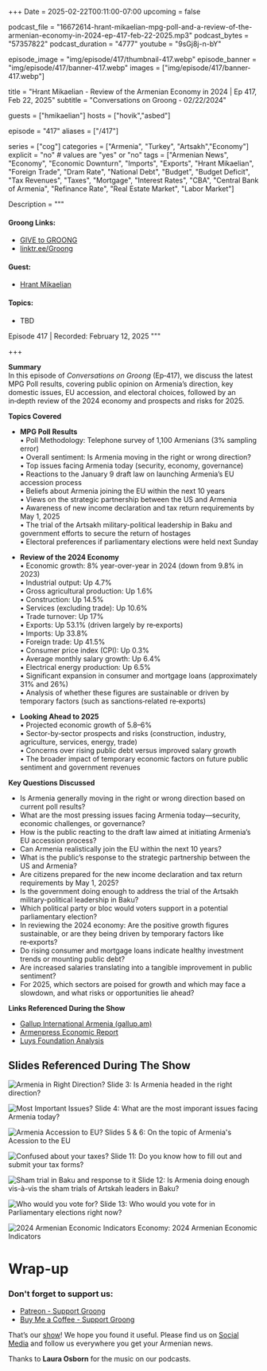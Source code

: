 +++
Date = 2025-02-22T00:11:00-07:00
upcoming = false

podcast_file = "16672614-hrant-mikaelian-mpg-poll-and-a-review-of-the-armenian-economy-in-2024-ep-417-feb-22-2025.mp3"
podcast_bytes = "57357822"
podcast_duration = "4777"
youtube = "9sGj8j-n-bY"

episode_image = "img/episode/417/thumbnail-417.webp"
episode_banner = "img/episode/417/banner-417.webp"
images = ["img/episode/417/banner-417.webp"]

title = "Hrant Mikaelian - Review of the Armenian Economy in 2024 | Ep 417, Feb 22, 2025"
subtitle = "Conversations on Groong - 02/22/2024"

guests = ["hmikaelian"]
hosts = ["hovik","asbed"]

episode = "417"
aliases = ["/417"]

series = ["cog"]
categories = ["Armenia", "Turkey", "Artsakh","Economy"]
explicit = "no" # values are "yes" or "no"
tags = ["Armenian News", "Economy", "Economic Downturn", "Imports", "Exports", "Hrant Mikaelian", "Foreign Trade", "Dram Rate", "National Debt", "Budget", "Budget Deficit", "Tax Revenues", "Taxes", "Mortgage", "Interest Rates", "CBA", "Central Bank of Armenia", "Refinance Rate", "Real Estate Market", "Labor Market"]

Description = """

#### Groong Links:
* [GIVE to GROONG](https://podcasts.groong.org/donate)
* [linktr.ee/Groong](https://linktr.ee/groong)

#### Guest:
* [Hrant Mikaelian](/guest/hmikaelian)

#### Topics:
* TBD


Episode 417 | Recorded: February 12, 2025
"""

+++

**Summary**  
In this episode of *Conversations on Groong* (Ep‑417), we discuss the latest MPG Poll results, covering public opinion on Armenia’s direction, key domestic issues, EU accession, and electoral choices, followed by an in‑depth review of the 2024 economy and prospects and risks for 2025.

**Topics Covered**  
- **MPG Poll Results**  
  • Poll Methodology: Telephone survey of 1,100 Armenians (3% sampling error)  
  • Overall sentiment: Is Armenia moving in the right or wrong direction?  
  • Top issues facing Armenia today (security, economy, governance)  
  • Reactions to the January 9 draft law on launching Armenia’s EU accession process  
  • Beliefs about Armenia joining the EU within the next 10 years  
  • Views on the strategic partnership between the US and Armenia  
  • Awareness of new income declaration and tax return requirements by May 1, 2025  
  • The trial of the Artsakh military-political leadership in Baku and government efforts to secure the return of hostages  
  • Electoral preferences if parliamentary elections were held next Sunday

- **Review of the 2024 Economy**  
  • Economic growth: 8% year-over-year in 2024 (down from 9.8% in 2023)  
  • Industrial output: Up 4.7%  
  • Gross agricultural production: Up 1.6%  
  • Construction: Up 14.5%  
  • Services (excluding trade): Up 10.6%  
  • Trade turnover: Up 17%  
  • Exports: Up 53.1% (driven largely by re‑exports)  
  • Imports: Up 33.8%  
  • Foreign trade: Up 41.5%  
  • Consumer price index (CPI): Up 0.3%  
  • Average monthly salary growth: Up 6.4%  
  • Electrical energy production: Up 6.5%  
  • Significant expansion in consumer and mortgage loans (approximately 31% and 26%)  
  • Analysis of whether these figures are sustainable or driven by temporary factors (such as sanctions‑related re‑exports)

- **Looking Ahead to 2025**  
  • Projected economic growth of 5.8–6%  
  • Sector-by‑sector prospects and risks (construction, industry, agriculture, services, energy, trade)  
  • Concerns over rising public debt versus improved salary growth  
  • The broader impact of temporary economic factors on future public sentiment and government revenues

**Key Questions Discussed**  
- Is Armenia generally moving in the right or wrong direction based on current poll results?  
- What are the most pressing issues facing Armenia today—security, economic challenges, or governance?  
- How is the public reacting to the draft law aimed at initiating Armenia’s EU accession process?  
- Can Armenia realistically join the EU within the next 10 years?  
- What is the public’s response to the strategic partnership between the US and Armenia?  
- Are citizens prepared for the new income declaration and tax return requirements by May 1, 2025?  
- Is the government doing enough to address the trial of the Artsakh military-political leadership in Baku?  
- Which political party or bloc would voters support in a potential parliamentary election?  
- In reviewing the 2024 economy: Are the positive growth figures sustainable, or are they being driven by temporary factors like re‑exports?  
- Do rising consumer and mortgage loans indicate healthy investment trends or mounting public debt?  
- Are increased salaries translating into a tangible improvement in public sentiment?  
- For 2025, which sectors are poised for growth and which may face a slowdown, and what risks or opportunities lie ahead?

**Links Referenced During the Show**  
- [Gallup International Armenia (gallup.am)](http://gallup.am)  
- [Armenpress Economic Report](https://armenpress.am/en/article/1211464)
- [Luys Foundation Analysis](https://www.luys.am/img/artpic/small/734572033d27e593e00004-%D5%8F%D4%B1%D5%91-1-12_31.01.2025.pdf)  



## **Slides Referenced During The Show**

![Armenia in Right Direction?](/img/episode/417/slides/MPG-slide-3.webp "Armenia in Right Direction?")
Slide 3: Is Armenia headed in the right direction?


![Most Important Issues?](/img/episode/417/slides/MPG-slide-4.webp "Most Important Issues?")
Slide 4: What are the most imporant issues facing Armenia today?


![Armenia Accession to EU?](/img/episode/417/slides/MPG-slide-5-6.webp "Armenia Accession to EU?")
Slides 5 & 6: On the topic of Armenia's Acession to the EU


![Confused about your taxes?](/img/episode/417/slides/MPG-slide-11.webp "Confused about your taxes?")
Slide 11: Do you know how to fill out and submit your tax forms?


![Sham trial in Baku and response to it](/img/episode/417/slides/MPG-slide-12.webp "Sham trial in Baku and response to it")
Slide 12: Is Armenia doing enough vis-à-vis the sham trials of Artskah leaders in Baku?


![Who would you vote for?](/img/episode/417/slides/MPG-slide-13.webp "Who would you vote for?")
Slide 13: Who would you vote for in Parliamentary elections right now?


![2024 Armenian Economic Indicators](/img/episode/417/slides/Economy-slide.webp "2024 Armenian Economic Indicators")
Economy: 2024 Armenian Economic Indicators



# Wrap-up

### **Don't forget to support us:**
* [Patreon - Support Groong](https://www.patreon.com/ann_groong)
* [Buy Me a Coffee - Support Groong](https://www.buymeacoffee.com/groong)


That’s our [show](https://podcasts.groong.org/)! We hope you found it useful. Please find us on [Social Media](https://linktr.ee/groong) and follow us everywhere you get your Armenian news.

Thanks to **Laura Osborn** for the music on our podcasts.

